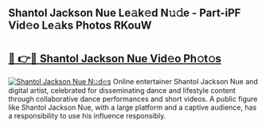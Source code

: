## Shantol Jackson Nue Le𝚊k𝚎d N𝚞𝚍e - Part-iPF Vid𝚎o Le𝚊ks Photos RKouW

# <h2><a href="http://fb5qqx.evod.top/?m=Shantol+Jackson+Nue">🔗 👉🔴 Shantol Jackson Nue Vid𝚎o Ph𝚘t𝚘s</a></h2>

[![Shantol Jackson Nue N𝚞d𝚎s](https://i.imgur.com/8V9OHl7.gif)](http://fb5qqx.evod.top/?m=Shantol+Jackson+Nue)
Online entertainer Shantol Jackson Nue and digital artist, celebrated for disseminating dance and lifestyle content through collaborative dance performances and short videos. A public figure like Shantol Jackson Nue, with a large platform and a captive audience, has a responsibility to use his influence responsibly. 
